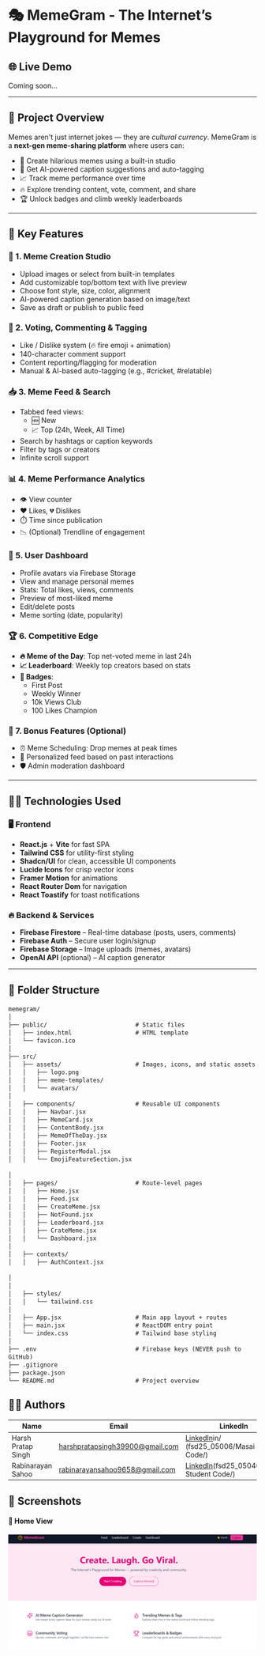 # 🎭 MemeGram - The Internet’s Playground for Memes

## 🌐 Live Demo
Coming soon...

---

## 🧠 Project Overview

Memes aren't just internet jokes — they are *cultural currency*. MemeGram is a **next-gen meme-sharing platform** where users can:

- 🎨 Create hilarious memes using a built-in studio  
- 🤖 Get AI-powered caption suggestions and auto-tagging  
- 📈 Track meme performance over time  
- 🔥 Explore trending content, vote, comment, and share  
- 🏆 Unlock badges and climb weekly leaderboards  

---

## 🚀 Key Features

### 🧩 1. Meme Creation Studio

- Upload images or select from built-in templates  
- Add customizable top/bottom text with live preview  
- Choose font style, size, color, alignment  
- AI-powered caption generation based on image/text  
- Save as draft or publish to public feed  

### 💬 2. Voting, Commenting & Tagging

- Like / Dislike system (🔥 fire emoji + animation)  
- 140-character comment support  
- Content reporting/flagging for moderation  
- Manual & AI-based auto-tagging (e.g., #cricket, #relatable)  

### 📥 3. Meme Feed & Search

- Tabbed feed views:  
  - 🆕 New  
  - 📈 Top (24h, Week, All Time)  
- Search by hashtags or caption keywords  
- Filter by tags or creators  
- Infinite scroll support  

### 📊 4. Meme Performance Analytics

- 👁️ View counter  
- ❤️ Likes, 💔 Dislikes  
- ⏱️ Time since publication  
- 📉 (Optional) Trendline of engagement  

### 👤 5. User Dashboard

- Profile avatars via Firebase Storage  
- View and manage personal memes  
- Stats: Total likes, views, comments  
- Preview of most-liked meme  
- Edit/delete posts  
- Meme sorting (date, popularity)  

### 🏆 6. Competitive Edge

- **🔥 Meme of the Day**: Top net-voted meme in last 24h  
- **📈 Leaderboard**: Weekly top creators based on stats  
- **🥇 Badges**:  
  - First Post  
  - Weekly Winner  
  - 10k Views Club  
  - 100 Likes Champion  

### 🧪 7. Bonus Features (Optional)

- ⏰ Meme Scheduling: Drop memes at peak times  
- 🤖 Personalized feed based on past interactions  
- 🛡️ Admin moderation dashboard  

---

## 🧑‍💻 Technologies Used

### 🖥️ Frontend

- **React.js** + **Vite** for fast SPA  
- **Tailwind CSS** for utility-first styling  
- **Shadcn/UI** for clean, accessible UI components  
- **Lucide Icons** for crisp vector icons  
- **Framer Motion** for animations  
- **React Router Dom** for navigation  
- **React Toastify** for toast notifications  

### 🔥 Backend & Services

- **Firebase Firestore** – Real-time database (posts, users, comments)  
- **Firebase Auth** – Secure user login/signup  
- **Firebase Storage** – Image uploads (memes, avatars)  
- **OpenAI API** (optional) – AI caption generator   

---

## 🧭 Folder Structure
```
memegram/
│
├── public/                         # Static files
│   ├── index.html                  # HTML template
│   └── favicon.ico
│
├── src/
│   ├── assets/                     # Images, icons, and static assets
│   │   ├── logo.png
│   │   ├── meme-templates/
│   │   └── avatars/
│
│   ├── components/                 # Reusable UI components
│   │   ├── Navbar.jsx
│   │   ├── MemeCard.jsx
│   │   ├── ContentBody.jsx
│   │   ├── MemeOfTheDay.jsx
│   │   ├── Footer.jsx
│   │   ├── RegisterModal.jsx
│   │   └── EmojiFeatureSection.jsx
         
│
│   ├── pages/                      # Route-level pages
│   │   ├── Home.jsx
│   │   ├── Feed.jsx
│   │   ├── CreateMeme.jsx
│   │   ├── NotFound.jsx
│   │   ├── Leaderboard.jsx
│   │   ├── CrateMeme.jsx       
│   │   └── Dashboard.jsx
│
│   ├── contexts/                 
│   │   ├── AuthContext.jsx

│
│
│   ├── styles/                    
│   │   └── tailwind.css
│
│   ├── App.jsx                     # Main app layout + routes
│   ├── main.jsx                    # ReactDOM entry point
│   └── index.css                   # Tailwind base styling
│
├── .env                            # Firebase keys (NEVER push to GitHub)
├── .gitignore
├── package.json
└── README.md                       # Project overview
```

## 👨‍💻 Authors

| Name                | Email                                  | LinkedIn                              |
|---------------------|----------------------------------------|----------------------------------------|
| Harsh Pratap Singh  | harshpratapsingh39900@gmail.com         | [LinkedIn](https://www.linkedin.com/)in/  (fsd25_05006/Masai Student Code/) |
| Rabinarayan Sahoo   | rabinarayansahoo9658@gmail.com          | [LinkedIn](https://www.linkedin.com/in/)(fsd25_05040/Masai Student Code/)  |

## 📸 Screenshots 
#### 🧩 Home View
![Home Screenshot](src/assets/images/Home.png)